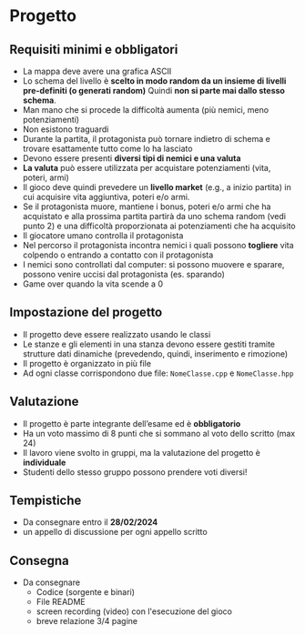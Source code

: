 # Progetto

## Requisiti minimi e obbligatori
- La mappa deve avere una grafica ASCII
- Lo schema del livello è **scelto in modo random da un insieme di livelli pre-definiti (o generati random)**
    Quindi **non si parte mai dallo stesso schema**.
- Man mano che si procede la difficoltà aumenta (più nemici, meno potenziamenti)
- Non esistono traguardi
- Durante la partita, il protagonista può tornare indietro di schema e trovare esattamente tutto come lo ha lasciato
- Devono essere presenti **diversi tipi di nemici e una valuta**
- **La valuta** può essere utilizzata per acquistare potenziamenti (vita, poteri, armi)
- Il gioco deve quindi prevedere un **livello market** (e.g., a inizio partita) in cui acquisire vita aggiuntiva, poteri e/o armi.
- Se il protagonista muore, mantiene i bonus, poteri e/o armi che ha acquistato e
alla prossima partita partirà da uno schema random (vedi punto 2) e una difficoltà
proporzionata ai potenziamenti che ha acquisito
- Il giocatore umano controlla il protagonista
- Nel percorso il protagonista incontra nemici i quali possono **togliere** vita
colpendo o entrando a contatto con il protagonista
- I nemici sono controllati dal computer: si possono muovere e sparare, possono
venire uccisi dal protagonista (es. sparando)
- Game over quando la vita scende a 0

## Impostazione del progetto
- Il progetto deve essere realizzato usando le classi
- Le stanze e gli elementi in una stanza devono essere gestiti tramite strutture dati dinamiche (prevedendo, quindi, inserimento e rimozione)
- Il progetto è organizzato in più file
- Ad ogni classe corrispondono due file: `NomeClasse.cpp` e `NomeClasse.hpp`

## Valutazione
- Il progetto è parte integrante dell’esame ed è **obbligatorio**
- Ha un voto massimo di 8 punti che si sommano al voto dello scritto (max 24)
- Il lavoro viene svolto in gruppi, ma la valutazione del progetto è **individuale**
- Studenti dello stesso gruppo possono prendere voti diversi!

## Tempistiche
- Da consegnare entro il **28/02/2024**
- un appello di discussione per ogni appello scritto

## Consegna
- Da consegnare
    - Codice (sorgente e binari)
    - File README
    - screen recording (video) con l'esecuzione del gioco
    - breve relazione 3/4 pagine